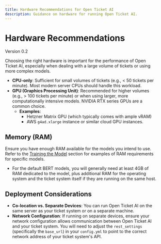```yaml
---
title: Hardware Recommendations for Open Ticket AI
description: Guidance on hardware for running Open Ticket AI.
---
```


# Hardware Recommendations
Version 0.2

Choosing the right hardware is important for the performance of Open Ticket AI, especially when dealing with a large volume of tickets or using more complex models.

*   **CPU-only**: Sufficient for small volumes of tickets (e.g., < 50 tickets per minute). Most modern server CPUs should handle this workload.
*   **GPU (Graphics Processing Unit)**: Recommended for higher volumes (e.g., > 100 tickets per minute) or when using larger, more computationally intensive models. NVIDIA RTX series GPUs are a common choice.
    *   **Examples**:
        *   Hetzner Matrix GPU (which typically comes with ample vRAM)
        *   AWS `g4ad.xlarge` instance or similar cloud GPU instances.

## Memory (RAM)

Ensure you have enough RAM available for the models you intend to use. Refer to the [Training the Model](./training-models.md#4-model-selection-hardware) section for examples of RAM requirements for specific models.

*   For the default BERT models, you will generally need at least 4GB of RAM dedicated to the model, plus additional RAM for the operating system and the ticket system itself if they are running on the same host.

## Deployment Considerations

*   **Co-location vs. Separate Devices**: You can run Open Ticket AI on the same server as your ticket system or on a separate machine.
*   **Network Configuration**: If running on separate devices, ensure your network configuration allows communication between Open Ticket AI and your ticket system. You will need to adjust the `rest_settings` (specifically the `base_url`) in your `config.yml` to point to the correct network address of your ticket system's API.
